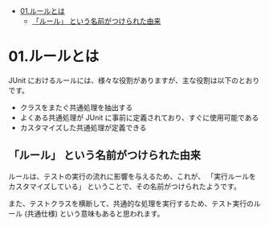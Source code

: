 - [01.ルールとは](#01ルールとは)
  - [「ルール」 という名前がつけられた由来](#ルール-という名前がつけられた由来)


# 01.ルールとは

JUnit におけるルールには、様々な役割がありますが、主な役割は以下のとおりです。

- クラスをまたぐ共通処理を抽出する
- よくある共通処理が JUnit に事前に定義されており、すぐに使用可能である
- カスタマイズした共通処理が定義できる

## 「ルール」 という名前がつけられた由来

ルールは、テストの実行の流れに影響を与えるため、これが、 「実行ルールをカスタマイズしている」 ということで、その名前がつけられたようです。

また、テストクラスを横断して、共通的な処理を実行するため、テスト実行のルール (共通仕様) という意味もあると思われます。







